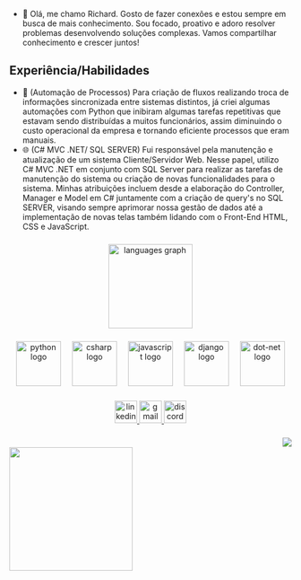 - 🧛 Olá, me chamo Richard. Gosto de fazer conexões e estou sempre em busca de mais conhecimento. Sou focado, proativo e adoro resolver problemas desenvolvendo soluções complexas. Vamos compartilhar conhecimento e crescer juntos!


## Experiência/Habilidades
- 🤖 (Automação de Processos) Para criação de fluxos realizando troca de informações sincronizada entre sistemas distintos, já criei algumas automações com Python que inibiram algumas tarefas repetitivas que estavam sendo distribuídas a muitos funcionários, assim diminuindo o custo operacional da empresa e tornando eficiente processos que eram manuais.
- 🌐 (C# MVC .NET/ SQL SERVER) Fui responsável pela manutenção e atualização de um sistema Cliente/Servidor Web. Nesse papel, utilizo C# MVC .NET em conjunto com SQL Server para realizar as tarefas de manutenção do sistema ou criação de novas funcionalidades para o sistema. Minhas atribuições incluem desde a elaboração do Controller, Manager e Model em C# juntamente com a criação de query's no SQL SERVER, visando sempre aprimorar nossa gestão de dados até a implementação de novas telas também lidando com o Front-End HTML, CSS e JavaScript.

###

<div align="center">
  <img src="https://github-readme-stats.vercel.app/api/top-langs?username=richardamaral&locale=en&hide_title=true&layout=compact&card_width=320&langs_count=5&theme=chartreuse-dark&hide_border=true&order=2" height="150" alt="languages graph"  />
</div>

###

<div align="center">
  <img src="https://cdn.jsdelivr.net/gh/devicons/devicon/icons/python/python-original.svg" height="80" alt="python logo"  />
  <img width="12" />
  <img src="https://cdn.jsdelivr.net/gh/devicons/devicon/icons/csharp/csharp-original.svg" height="80" alt="csharp logo"  />
  <img width="12" />
  <img src="https://cdn.jsdelivr.net/gh/devicons/devicon/icons/javascript/javascript-original.svg" height="80" alt="javascript logo"  />
  <img width="12" />
  <img src="https://cdn.jsdelivr.net/gh/devicons/devicon/icons/django/django-plain.svg" height="80" alt="django logo"  />
  <img width="12" />
  <img src="https://skillicons.dev/icons?i=dotnet" height="80" alt="dot-net logo"  />
</div>

###

<div align="left">
</div>

###

<div align="center">
  <a href="https://www.linkedin.com/in/amaralrichard/" target="_blank">
    <img src="https://img.shields.io/static/v1?message=LinkedIn&logo=linkedin&label=&color=0077B5&logoColor=white&labelColor=&style=for-the-badge" height="40" alt="linkedin logo"  />
  </a>
  <a href="mailto:rickcreator156@gmail.com" target="_blank">
    <img src="https://img.shields.io/static/v1?message=Gmail&logo=gmail&label=&color=D14836&logoColor=white&labelColor=&style=for-the-badge" height="40" alt="gmail logo"  />
  </a>
  <a href="https://discordapp.com/users/901463690434445342" target="_blank">
    <img src="https://img.shields.io/static/v1?message=Discord&logo=discord&label=&color=7289DA&logoColor=white&labelColor=&style=for-the-badge" height="40" alt="discord logo"  />
  </a>
</div>

###

<img align="right" src="https://profile-counter.glitch.me/richardamaral/count.svg?"  />

###

<br clear="both">

<img align="left" height="220" src="https://media.giphy.com/media/v1.Y2lkPTc5MGI3NjExdmc4bG9yc21sMWx3MzVyczd6dWppbDdpajRkZm5zMG50cWJvb2NleiZlcD12MV9pbnRlcm5hbF9naWZfYnlfaWQmY3Q9Zw/n1dFDLwXu4Qkwy7OJ0/giphy.gif"  />


